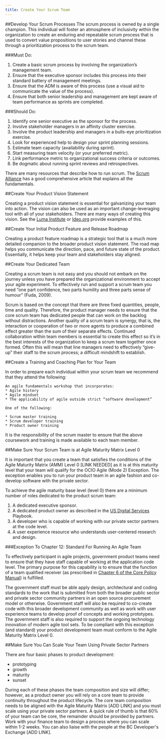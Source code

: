 ```yaml
---
title: Create Your Scrum Team
---
```


##Develop Your Scrum Processes
The scrum process is owned by a single champion. This individual will foster an atmosphere of inclusivity within the organization to create an enduring and repeatable scrum process that is used to convert value propositions to user stories and channel these through a prioritization process to the scrum team.

###Must Do:
1. Create a basic scrum process by involving the organization’s management team.
2. Ensure that the executive sponsor includes this process into their standard battery of management meetings.
3. Ensure that the ADM is aware of this process (use a visual aid to communicate the value of the process).
4. Ensure that both senior leadership and management are kept aware of team performance as sprints are completed.

###Should Do:
1. Identify one senior executive as the sponsor for the process.
2. Involve stakeholder managers in an affinity cluster exercise.
3. Involve the product leadership and managers in a bulls-eye prioritization exercise.
4. Look for experienced help to design your sprint planning sessions.
5. Estimate team capacity (availability during sprint).
6. Start measuring team velocity (or your preferred metric).
7. Link performance metric to organizational success criteria or outcomes.
8. Be dogmatic about running sprint reviews and retrospectives.

There are many resources that describe how to run scrum. The [Scrum Alliance](https://www.scrumalliance.org/community/articles/2009/december/scrum-in-a-nutshell) has a good comprehensive article that explains all the fundamentals.

##Create Your Product Vision Statement

Creating a product vision statement is essential for galvanizing your team into action. The vision can also be used as an important change-leveraging tool with all of your stakeholders. There are many ways of creating this vision. See the [Luma Institute](https://www.luma-institute.com/) or [Ideo.org](https://www.ideo.org/)  provide examples of this.

##Create Your Initial Product Feature and Release Roadmap

Creating a product feature roadmap is a strategic tool that is a much more detailed companion to the broader product vision statement. The road map helps you communicate the direction, pace, and future state of the product. Essentially, it helps keep your team and stakeholders stay aligned.  

##Create Your Dedicated Team

Creating a scrum team is not easy and you should not embark on the journey unless you have prepared the organizational environment to accept your agile experiment. To effectively run and support a scrum team you need “one part confidence, two parts humility and three parts sense of humour” (Fuda, 2009). 

Scrum is based on the concept that there are three fixed quantities, people, time and quality. Therefore, the product manager needs to ensure that the core scrum team has dedicated people that can work on the backlog without distractions. Another quality of a scrum team is synergy, that is, the interaction or cooperation of two or more agents to produce a combined effect greater than the sum of their separate effects. Continued collaboration within team members is essential to create this effect so it’s in the best interests of the organization to keep a scrum team together once formed. Often this will mean that line managers need to effectively “give-up” their staff to the scrum process; a difficult mindshift to establish.

##Create a Training and Coaching Plan for Your Team

In order to prepare each individual within your scrum team we recommend that they attend the following:

	An agile fundamentals workshop that incorporates:
	* Agile history
	* Agile mindset
	* The applicability of agile outside strict “software development”
	
	One of the following:
	
	* Scrum master training
	* Scrum developer training
	* Product owner training

It is the responsibility of the scrum master to ensure that the above coursework and training is made available to each team member. 

##Make Sure Your Scrum Team is at Agile Maturity Matrix Level 0

It is important that you create a team that satisfies the conditions of the Agile Maturity Matrix (AMM) Level 0 [LINK NEEDED] as it is at this maturity level that your team will qualify for the OCIO Agile (Mode 2) Exception. The exception enables you to run your product team in an agile fashion and co-develop software with the private sector.

To achieve the agile maturity base level (level 0) there are a minimum number of roles dedicated to the product scrum team:

1. A dedicated executive sponsor.
2. A dedicated product owner as described in the [US Digital Services ](https://playbook.cio.gov/)Playbook.
3. A developer who is capable of working with our private sector partners at the code level.
4. A user experience resource who understands user-centered research and design.

###Exception To Chapter 12: Standard For Running An Agile Team

To effectively participant in agile projects, government product teams need to ensure that they have staff capable of working at the application code level. The primary purpose for this capability is to ensure that the function of a team qualified receiver (as prescribed in [Chapter 6 of the Core Policy Manual](http://www.fin.gov.bc.ca/ocg/fmb/manuals/CPM/06_Procurement.htm)) is fulfilled. 

The government staff must be able apply design, architectural and coding standards to the work that is submitted from both the broader public sector and private sector community partners in an open source procurement model or otherwise. Government staff will also be required to co-create code with this broader development community as well as work with user experience teams to develop proof of concepts and working prototypes. The government staff is also required to support the ongoing technology innovation of modern agile tool sets. To be compliant with this exception (and standard) your product development team must conform to the Agile Maturity Matrix Level 0.

##Make Sure You Can Scale Your Team Using Private Sector Partners

There are four basic phases to product development:

* prototyping
* growth
* maturity
* sunset

During each of these phases the team composition and size will differ; however, as a product owner you will rely on a core team to provide continuity throughout the product lifecycle. The core team composition needs to be aligned with the Agile Maturity Matrix [ADD LINK] and you must scale using your private sector partners. A quick rule of thumb is that 60% of your team can be core, the remainder should be provided by partners. Work with your finance team to design a process where you can scale within 1-2 weeks. You can also liaise with the people at the BC Developer's Exchange [ADD LINK].